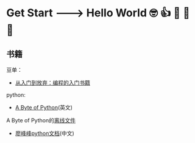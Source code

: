 # Get Start ---> Hello World 🤓 👍 👀 💍 🐳

## 书籍
豆单：
- [从入门到放弃：编程的入门书籍](https://www.douban.com/doulist/121471988/)

python:
-  [A Byte of Python](https://python.swaroopch.com/)(英文)

A Byte of Python的[离线文件](/byte-of-python.pdf)

- [廖峰峰python文档](https://www.liaoxuefeng.com/wiki/1016959663602400I)(中文)

